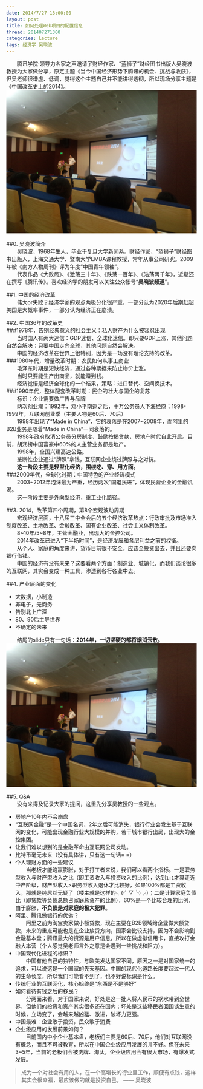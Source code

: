 ```yaml
---
date: 2014/7/27 13:00:00
layout: post
title: 如何处理Web项目的配置信息
thread: 201407271300
categories: Lecture
tags: 经济学 吴晓波
---
```


　　腾讯学院·领导力名家之声邀请了财经作家、“蓝狮子”财经图书出版人吴晓波教授为大家做分享，原定主题《当今中国经济形势下腾讯的机会、挑战与收获》，但吴老师很谦虚、低调，觉得这个主题自己并不能讲得透彻，所以现场分享主题是《中国改革史上的2014》。  
![吴晓波作客腾讯学院](../album/default/wu-xiao-bo-lecture-1.jpg)

##0. 吴晓波简介  
　　吴晓波，1968年生人，毕业于复旦大学新闻系。财经作家，“蓝狮子”财经图书出版人，上海交通大学、暨南大学EMBA课程教授，常年从事公司研究。2009年被《南方人物周刊》评为年度“中国青年领袖”。  
　　代表作品《大败局》、《激荡三十年》、《跌荡一百年》、《浩荡两千年》，近期还在撰写《腾讯传》。喜欢经济学的朋友可以关注公众帐号“**吴晓波频道**”。

##1. 中国的经济改革  
　　伟大or失败？经济学家的观点两极分化很严重，一部分认为2020年后期赶超美国是大概率事件，一部分认为经济正在崩溃。

##2. 中国36年的改革史  
###1978年，告别经典意义的社会主义：私人财产为什么被容忍出现  
　　当时国人有两大迷信：GDP迷信、全球化迷信。即只要GDP上涨，其他问题自然会解决；只要中国走向全球，其他问题自然会解决。  
　　中国的经济改革在世界上很特别，因为是一场没有理论支持的改革。  
###1980年代，增量改革时期：农民如何从事工商业  
　　毛泽东时期是短缺经济，通过各种票据来防止物价上涨。  
　　当时只要能生产出商品，就能赚到钱。  
　　经济觉悟是经济全球化的一个结果，策略：进口替代、空间换技术。  
###1990年代，整体配套改革时期：民企的壮大与国企的复苏  
　　标识：企业需要做广告与品牌  
　　两次创业潮：1992年，邓小平南巡之后，十万公务员人下海经商；1998-1999年，互联网创业季（主要人物是60后、70后）  
　　1998年出现了“Made in China”，它的衰落是在2007~2008年，而阿里的B2B业务是随着“Made in China”一同衰落的。  
　　1998年政府取消公务员分房制度、鼓励按揭贷款，房地产时代自此开启。目前，胡润榜中国富豪中60%的人主营业务都是地产。  
　　1998年，全国兴建高速公路。  
　　垄断性企业通过“牌照”拿钱，互联网企业绕过牌照与之对抗。  
　　**这一阶段主要是轻型化经济，围绕吃、穿、用方面。**  
###2000年代，全球化时期：中国特色的产业经济模式  
　　2003~2012年泡沫最为严重，经历两次“国退民进”，体现民营企业的金融饥渴。  
　　这一阶段主要是外向型经济，重工业化路径。

##3. 2014，改革第四个周期，第8个宏观波动周期  
　　宏观经济层面，十八届三中全会后的五个经济改革热点：行政审批及市场准入制度改革、土地改革、金融改革、国有企业改革、社会主义体制改革。  
　　8~10年/5~8年，主营金融业，出现大的金控公司。  
　　2014年改革已进入“下半场时间”，是经济发展和各层利益之前的权衡。  
　　从个人、家庭的角度来讲，货币目前很不安全，应该全投资出去，并且还要向银行借钱。  
　　中国的经济有没有未来？这要看两个方面：制造业、城镇化，而我们谈论很多的互联网，其实会变成一种工具，渗透到各行各业中去。

##4. 产业层面的变化  
- 大数据，小制造  
- 非电子，无商务  
- 告别北上广深  
- 80、90后主导世界  
- 不确定的未来

　　结尾的slide只有一句话：**2014年，一切坚硬的都将烟消云散。**  
![吴晓波作客腾讯学院-结尾slide](../album/default/wu-xiao-bo-lecture-1.jpg)

##5. Q&A  
　　没有来得及记录大家的提问，这里先分享吴教授的一些观点。  
- 房地产10年内不会崩盘  
- “互联网金融”是一个中国名词，2年之后可能消失，银行行业会发生基于互联网的变化，可能出现金融行业大规模的并购，若干城市银行出局，出现大的金控集团。  
- 让我们难以想到的是金融革命由互联网公司发动。  
- 比特币毫无未来（没有具体讲，只有这一句话= =）  
- 个人理财方面的一些建议  
　　当老板才能跑赢膨胀，对于打工者来说，我们可以看两个指标。一是职务型收入与财产型收入之比（即工资收入与投资收入的比例），达到`1:1`才算走近中产阶级，财产型收入>职务型收入退休才比较好，如果100%都是工资收入，那就是纯屌丝无疑了（楼主就是这样的╮(╯▽╰)╭）；二是计算家庭负债比（即贷款等负债总额占家庭总资产的比例），60%是一个比较合理的比例，由于膨胀，**不负债是对家庭的极大犯罪**。  
- 阿里、腾讯做银行的优劣？  
　　阿里之前为淘宝卖家做小额贷款，现在主要在B2B领域给企业做大额贷款，未来的重点可能也是在企业放贷方向，国家会比较支持，因为不会影响到金融基本盘；腾讯最大的资源是用户信息，所以在做虚拟信用卡，直接攻打金融大本营（个人感觉吴老师言外之意是会遇到一些挑战和阻力）。  
- 中国现代化进程的标识？  
　　中国有他自己的独特性，与欧美发达国家不同，原因之一是对国家统一的追求，可以说这是一个国家的先天基因。中国的现代化道路长度要超过一代人的生命长度，所以我们可能看不到了，也不好说标识是什么。  
- 传统行业的互联网化，核心始终是“东西是不是够好”  
- 如何看待有钱之后的移民？  
　　分两面来看，对于国家来说，好处是这一批人将人民币的祸水带到全世界，但他们的投资和资产其实很多还在国内；坏处是这些移民者回国谈生意的时候，立场变了，会越来越凶猛、激进，破坏力更强。  
- 中国最难：企业敢于投资，民众敢于消费  
- 企业级应用的发展前景如何？  
　　目前国内中小企业基本盘，老板们主要是60后、70后，他们对互联网没有概念，而且不可被教育，所以在中国企业级应用发展的并不好。但在未来3~5年，当前的老板们会被洗牌、淘汰，企业级应用会有很大市场，有爆发式发展。  

> 成为一个对社会有用的人，在一个高增长的行业里工作，顺便有点钱，这样其实会很幸福，最应该做的就是投资自己。  ——  吴晓波
